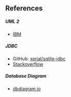 ## References

##### UML 2
- [IBM](https://www.ibm.com/developerworks/rational/library/content/RationalEdge/sep04/bell/index.html)

##### JDBC
- GitHub: [xerial/sqlite-jdbc](https://github.com/xerial/sqlite-jdbc)
- [Stackoverflow](https://stackoverflow.com)

##### Database Diagram
- [dbdiagram.io](https://dbdiagram.io)
